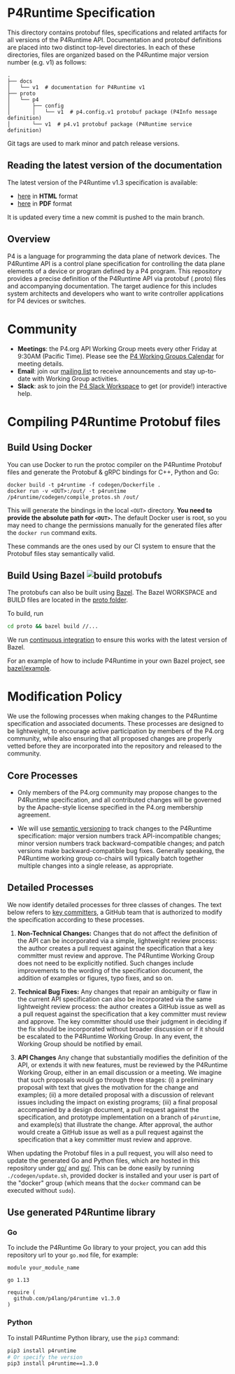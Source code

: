 # P4Runtime Specification

This directory contains protobuf files, specifications and related artifacts for
all versions of the P4Runtime API. Documentation and protobuf definitions are
placed into two distinct top-level directories. In each of these directories,
files are organized based on the P4Runtime major version number (e.g. v1) as
follows:
```
.
├── docs
│   └── v1  # documentation for P4Runtime v1
├── proto
│   └── p4
│       ├── config
│       │   └── v1  # p4.config.v1 protobuf package (P4Info message definition)
│       └── v1  # p4.v1 protobuf package (P4Runtime service definition)
```

Git tags are used to mark minor and patch release versions.

## Reading the latest version of the documentation

The latest version of the P4Runtime v1.3 specification is available:
* [here](https://p4lang.github.io/p4runtime/spec/main/P4Runtime-Spec.html) in **HTML**
  format
* [here](https://p4lang.github.io/p4runtime/spec/main/P4Runtime-Spec.pdf) in **PDF**
  format

It is updated every time a new commit is pushed to the main branch.

## Overview

P4 is a language for programming the data plane of network devices. The
P4Runtime API is a control plane specification for controlling the data plane
elements of a device or program defined by a P4 program. This repository
provides a precise definition of the P4Runtime API via protobuf (.proto) files
and accompanying documentation. The target audience for this includes system
architects and developers who want to write controller applications for P4
devices or switches.

# Community

 * **Meetings**: the P4.org API Working Group meets every other Friday at
   9:30AM (Pacific Time). Please see the [P4 Working Groups Calendar](https://calendar.google.com/calendar/u/0/embed?src=j4to42rsjqtfks0qb7iah8gous@group.calendar.google.com&ctz=America/Los_Angeles)
   for meeting details.
 * **Email**: join our [mailing
   list](https://lists.p4.org/mailman/listinfo/p4-dev_lists.p4.org) to receive
   announcements and stay up-to-date with Working Group activities.
 * **Slack**: ask to join the [P4 Slack Workspace] to get (or provide!)
   interactive help.

# Compiling P4Runtime Protobuf files

## Build Using Docker

You can use Docker to run the protoc compiler on the P4Runtime Protobuf files
and generate the Protobuf & gRPC bindings for C++, Python and Go:

```
docker build -t p4runtime -f codegen/Dockerfile .
docker run -v <OUT>:/out/ -t p4runtime /p4runtime/codegen/compile_protos.sh /out/
```

This will generate the bindings in the local `<OUT>` directory. **You need to
provide the absolute path for `<OUT>`.** The default Docker user is root, so you
may need to change the permissions manually for the generated files after the
`docker run` command exits.

These commands are the ones used by our CI system to ensure that the Protobuf
files stay semantically valid.

## Build Using Bazel ![build protobufs](https://github.com/p4lang/p4runtime/workflows/build%20protobufs/badge.svg)

The protobufs can also be built using [Bazel](https://bazel.build/).
The Bazel WORKSPACE and BUILD files are located in the [proto folder](proto/).

To build, run
```sh
cd proto && bazel build //...
```

We run [continuous integration](.github/workflows/ci-build-proto.yml) to ensure
this works with the latest version of Bazel.

For an example of how to include P4Runtime in your own Bazel project, see
[bazel/example](bazel/example).

# Modification Policy

We use the following processes when making changes to the P4Runtime
specification and associated documents. These processes are designed to be
lightweight, to encourage active participation by members of the P4.org
community, while also ensuring that all proposed changes are properly vetted
before they are incorporated into the repository and released to the community.

## Core Processes

* Only members of the P4.org community may propose changes to the P4Runtime
  specification, and all contributed changes will be governed by the
  Apache-style license specified in the P4.org membership agreement.

* We will use [semantic versioning](http://semver.org/) to track changes to the
  P4Runtime specification: major version numbers track API-incompatible changes;
  minor version numbers track backward-compatible changes; and patch versions
  make backward-compatible bug fixes. Generally speaking, the P4Runtime working
  group co-chairs will typically batch together multiple changes into a single
  release, as appropriate.

## Detailed Processes

We now identify detailed processes for three classes of changes. The text below
refers to [key
committers](https://github.com/orgs/p4lang/teams/p4lang-key-committers), a
GitHub team that is authorized to modify the specification according to these
processes.

1. **Non-Technical Changes:** Changes that do not affect the definition of the
   API can be incorporated via a simple, lightweight review process: the author
   creates a pull request against the specification that a key committer must
   review and approve. The P4Runtime Working Group does not need to be
   explicitly notified. Such changes include improvements to the wording of the
   specification document, the addition of examples or figures, typo fixes, and
   so on.

2. **Technical Bug Fixes:** Any changes that repair an ambiguity or flaw in the
   current API specification can also be incorporated via the same lightweight
   review process: the author creates a GitHub issue as well as a pull request
   against the specification that a key committer must review and approve. The
   key committer should use their judgment in deciding if the fix should be
   incorporated without broader discussion or if it should be escalated to the
   P4Runtime Working Group. In any event, the Working Group should be notified
   by email.

3. **API Changes** Any change that substantially modifies the definition of the
   API, or extends it with new features, must be reviewed by the P4Runtime
   Working Group, either in an email discussion or a meeting. We imagine that
   such proposals would go through three stages: (i) a preliminary proposal with
   text that gives the motivation for the change and examples; (ii) a more
   detailed proposal with a discussion of relevant issues including the impact
   on existing programs; (iii) a final proposal accompanied by a design
   document, a pull request against the specification, and prototype
   implementation on a branch of `p4runtime`, and example(s) that illustrate the
   change. After approval, the author would create a GitHub issue as well as a
   pull request against the specification that a key committer must review and
   approve.

When updating the Protobuf files in a pull request, you will also need to update
the generated Go and Python files, which are hosted in this repository under
[go/](go/) and [py/](py/). This can be done easily by running `./codegen/update.sh`,
provided docker is installed and your user is part of the "docker" group
(which means that the `docker` command can be executed without `sudo`).

## Use generated P4Runtime library

### Go

To include the P4Runtime Go library to your project, you can add this repository url
to your `go.mod` file, for example:

```
module your_module_name

go 1.13

require (
  github.com/p4lang/p4runtime v1.3.0
)
```

### Python

To install P4Runtime Python library, use the `pip3` command:

```bash
pip3 install p4runtime
# Or specify the version
pip3 install p4runtime==1.3.0
```

[P4 Slack Workspace]: https://p4-lang.slack.com/join/shared_invite/enQtODA0NzY4Mjc5MTExLTRlMWVmN2I5ZTY4MTAzMDI3MGQ1OTZjM2ZmM2Q1MWE2YzZjYTQ2ZWMyMGUyYjQ2ZmIxMjFjZDE4ZThiN2ZkZWI
